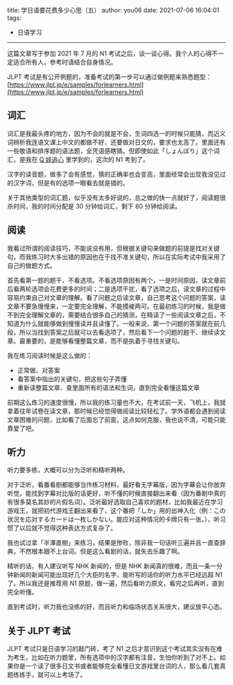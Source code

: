 title: 学日语要花费多少心思（五）
author: you06
date: 2021-07-06 16:04:01
tags:
  - 日语学习
---
这篇文章写于参加 2021 年 7 月的 N1 考试之后，谈一谈心得。我个人的心得不一定适合所有人，参考时请结合自身情况。

JLPT 考试是有公开例题的，准备考试的第一步可以通过做例题来熟悉题型：[https://www.jlpt.jp/e/samples/forlearners.html](https://www.jlpt.jp/e/samples/forlearners.html)

## 词汇

词汇是我最头疼的地方，因为不会的就是不会，生词四选一的时候只能猜，而近义词辨析我连语文课上中文的都做不好，还要做对日文的，要求也太高了。里面还有一些敬语和排序题的语法题，全凭语感瞎猜。但即使如此「しょんぼり」这个词汇，是我在 [Q 娃追心](https://bangumi.tv/subject/4124) 里学到的，这次的 N1 考到了。

汉字的读音题，做多了会有感觉，猜的正确率也会变高，里面经常会出现我没见过的汉字词，但是有的选项一眼看去就是错的。

关于其他类型的词汇题，似乎没有太多好说的，总之做的快一点就好了，阅读题很杀时间，我的时间分配是 30 分钟给词汇，剩下 80 分钟给阅读。

## 阅读

我看过所谓的阅读技巧，不能说没有用，但根据关键句来做题的前提是找对关键句，而我练习时大多出错的原因也在于找不准关键句，所以在实际考试中我采用了自己的做题方式。

首先看第一题的题干，不看选项。不看选项原因有两个，一是时间原因，读文章前后看两轮选项会花费更多的时间；二是选项干扰，看了选项之后，读文章的过程中容易约束自己对文章的理解。看了问题之后读文章，自己思考这个问题的答案，读文章不要急慢慢来，一定要完全理解，不能摸棱两可。在最初练习的时候，我是做不到完全理解文章的，需要结合很多自己的猜测，在精读了一些阅读文章之后，不知道为什么就能够做到慢慢读并且读懂了。一般来说，第一个问题的答案就在前几段，所以当找到答案之后就可以去看选项了，然后看下一个问题的题干、继续读文章。最重要的，是能够看懂整篇文章，而不是执着于寻找关键句。

我在练习阅读时候是这么做的：

- 正常做、对答案
- 看答案中指出的关键句，把这些句子弄懂
- 重新读整篇文章、查里面所有的语法和生词，直到完全看懂这篇文章

前期这么练习的速度很慢，所以我的练习量也不大，在考试前一天，飞机上，我就拿着往年试卷在读文章，那时候已经觉得做阅读比较轻松了。学外语都会遇到阅读文章困难的问题，比如看了后面忘了前面，这点如何克服，我也说不清，可能只能靠爱了吧。

## 听力

听力要多练，大概可以分为泛听和精听两种。

对于泛听，看番看剧都能够当作练习材料，最好看无字幕版，因为字幕会让你放弃听觉，能找到字幕对比版的话更好，听不懂的时候直接翻出来看（因为番剧中真的有很多莫名其妙的片假名词）。泛听最好选取自己喜欢的题材，比如我最近在学习游戏王，就把初代游戏王翻出来看了，这个番把「しか」用的出神入化（例：この状況を応対するカードは一枚しかない。能应对这种情况的卡牌只有一张。），听习惯了以后就不觉得这种表达方式复杂了。

我也试过拿「半澤直樹」来练习，结果是惨败，除非我一句话听三遍并且一直查辞典，不然根本跟不上台词。但是这么看剧的话，就失去乐趣了啊。

精听的话，有人建议听写 NHK 新闻的，但是 NHK 新闻真的很难，而且一条一分钟新闻的新闻可能出现好几个大臣的名字，能听写的话你的听力水平已经远超 N1 了。所以我还是推荐用 N1 原题，做一遍，然后看听力原文，看完之后再听，直到完全听懂。

直到考试时，听力我也没练的好，而且听力和临场状态关系很大，建议放平心态。

## 关于 JLPT 考试

JLPT 考试只是日语学习的敲门砖，考了 N1 之后才意识到这个考试其实没有在难为考生，比如在听力题里，所有选项中的汉字都有注音，生怕你听到了对不上。如果你是一个读了很多日文书或者能够完全看懂日文游戏里台词的人，那么看几套真题练练手，就可以上考场了。
